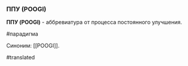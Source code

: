 ### ППУ (POOGI)

**ППУ (POOGI)** - аббревиатура от процесса постоянного улучшения.

#парадигма

Синоним: [[POOGI]].

#translated

